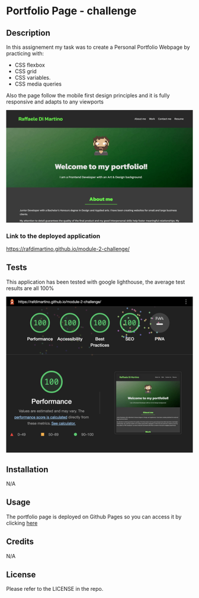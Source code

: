 # Portfolio Page - challenge

## Description
In this assignement my task was to create a Personal Portfolio Webpage by practicing with: 

- CSS flexbox 
- CSS grid 
- CSS variables.
- CSS media queries

Also the page follow the mobile first design principles and it is fully responsive and adapts to any viewports

![**screenshot of the application**](assets/images/application-screenshot.png)

### Link to the deployed application 
https://rafdimartino.github.io/module-2-challenge/

## Tests
This application has been tested with google lighthouse, the average test results are all 100%

![**screenshot of the test**](assets/images/lighthouse-test-screenshot.png)

## Installation
N/A

## Usage
The portfolio page is deployed on Github Pages so you can access it by clicking [here](https://rafdimartino.github.io/module-2-challenge/)

## Credits
N/A

## License
Please refer to the LICENSE in the repo.
